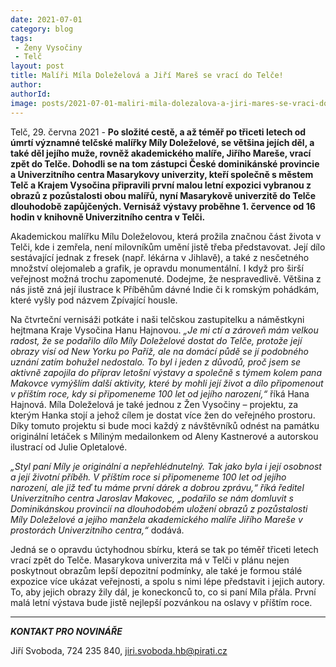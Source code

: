```yaml
---
date: 2021-07-01
category: blog
tags:
 - Ženy Vysočiny
 - Telč
layout: post
title: Malíři Míla Doleželová a Jiří Mareš se vrací do Telče!
author: 
authorId: 
image: posts/2021-07-01-maliri-mila-dolezalova-a-jiri-mares-se-vraci-do-telce.png
---
```


Telč, 29. června 2021 - **Po složité cestě, a až téměř po třiceti letech od úmrtí významné telčské malířky Míly Doleželové, se většina jejích děl, a také děl jejího muže, rovněž akademického malíře, Jiřího Mareše, vrací zpět do Telče. Dohodli se na tom zástupci České dominikánské provincie a Univerzitního centra Masarykovy univerzity, kteří společně s městem Telč a Krajem Vysočina připravili první malou letní expozici vybranou z obrazů z pozůstalosti obou malířů, nyní Masarykově univerzitě do Telče dlouhodobě zapůjčených. Vernisáž výstavy proběhne 1. července od 16 hodin v knihovně Univerzitního centra v Telči.**

Akademickou malířku Mílu Doleželovou, která prožila značnou část života v Telči, kde i zemřela, není milovníkům umění jistě třeba představovat. Její dílo sestávající jednak z fresek (např. lékárna v Jihlavě), a také z nesčetného množství olejomaleb a grafik, je opravdu monumentální. I když pro širší veřejnost možná trochu zapomenuté. Dodejme, že nespravedlivě. Většina z nás jistě zná její ilustrace k Příběhům dávné Indie či k romským pohádkám, které vyšly pod názvem Zpívající housle. 

Na čtvrteční vernisáži potkáte i naši telčskou zastupitelku a náměstkyni hejtmana Kraje Vysočina Hanu Hajnovou. *„Je mi ctí a zároveň mám velkou radost, že se podařilo dílo Míly Doleželové dostat do Telče, protože její obrazy visí od New Yorku po Paříž, ale na domácí půdě se jí podobného uznání zatím bohužel nedostalo. To byl i jeden z důvodů, proč jsem se aktivně zapojila do příprav letošní výstavy a společně s týmem kolem pana Makovce vymýšlím další aktivity, které by mohli její život a dílo připomenout v příštím roce, kdy si připomeneme 100 let od jejího narození,“* říká Hana Hajnová. Míla Doleželová je také jednou z Žen Vysočiny – projektu, za kterým Hanka stojí a jehož cílem je dostat více žen do veřejného prostoru. Díky tomuto projektu si bude moci každý z návštěvníků odnést na památku originální letáček s Míliným medailonkem od Aleny Kastnerové a autorskou ilustrací od Julie Opletalové. 

*„Styl paní Míly je originální a nepřehlédnutelný. Tak jako byla i její osobnost a její životní příběh. V příštím roce si připomeneme 100 let od jejího narození, ale již teď tu máme první dárek a dobrou zprávu,“ říká ředitel Univerzitního centra Jaroslav Makovec, „podařilo se nám domluvit s Dominikánskou provincií na dlouhodobém uložení obrazů z pozůstalosti Míly Doleželové a jejího manžela akademického malíře Jiřího Mareše v prostorách Univerzitního centra,“* dodává.  

Jedná se o opravdu úctyhodnou sbírku, která se tak po téměř třiceti letech vrací zpět do Telče. Masarykova univerzita má v Telči v plánu nejen poskytnout obrazům lepší depozitní podmínky, ale také je formou stálé expozice více ukázat veřejnosti, a spolu s nimi lépe představit i jejich autory. To, aby jejich obrazy žily dál, je koneckonců to, co si paní Míla přála. První malá letní výstava bude jistě nejlepší pozvánkou na oslavy v příštím roce.


---

***KONTAKT PRO NOVINÁŘE*** 

Jiří Svoboda, 724 235 840, <jiri.svoboda.hb@pirati.cz>
